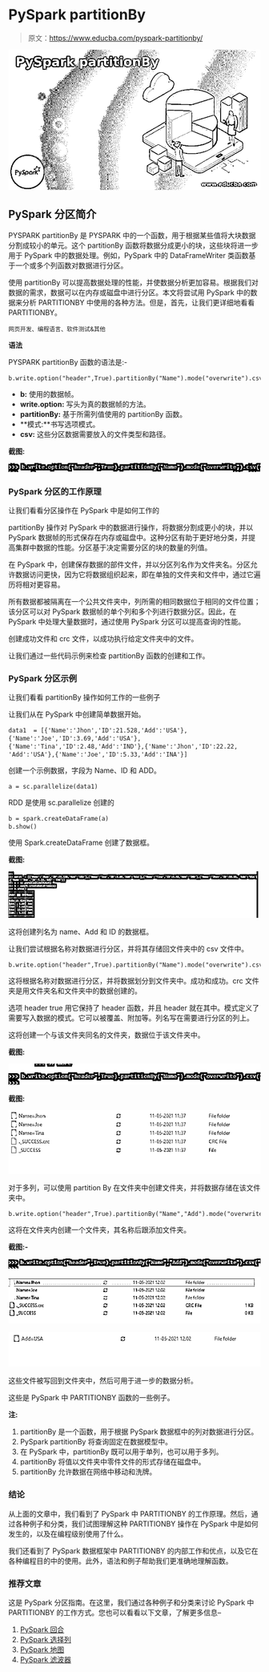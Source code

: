 # PySpark partitionBy

> 原文：<https://www.educba.com/pyspark-partitionby/>

![PySpark partitionBy](img/082ed047c17205d2215fc4817856b247.png)



## PySpark 分区简介

PYSPARK partitionBy 是 PYSPARK 中的一个函数，用于根据某些值将大块数据分割成较小的单元。这个 partitionBy 函数将数据分成更小的块，这些块将进一步用于 PySpark 中的数据处理。例如，PySpark 中的 DataFrameWriter 类函数基于一个或多个列函数对数据进行分区。

使用 partitionBy 可以提高数据处理的性能，并使数据分析更加容易。根据我们对数据的需求，数据可以在内存或磁盘中进行分区。本文将尝试用 PySpark 中的数据来分析 PARTITIONBY 中使用的各种方法。但是，首先，让我们更详细地看看 PARTITIONBY。

<small>网页开发、编程语言、软件测试&其他</small>

**语法**

PYSPARK partitionBy 函数的语法是:-

```
b.write.option("header",True).partitionBy("Name").mode("overwrite").csv("path")
```

*   **b:** 使用的数据帧。
*   **write.option:** 写头为真的数据帧的方法。
*   **partitionBy:** 基于所需列值使用的 partitionBy 函数。
*   **模式:**书写选项模式。
*   **csv:** 这些分区数据需要放入的文件类型和路径。

**截图:**

![PySpark partitionBy output 1](img/e84a75ff9a45360201ea7753d2b3e951.png)



### PySpark 分区的工作原理

让我们看看分区操作在 PySpark 中是如何工作的

partitionBy 操作对 PySpark 中的数据进行操作，将数据分割成更小的块，并以 PySpark 数据帧的形式保存在内存或磁盘中。这种分区有助于更好地分类，并提高集群中数据的性能。分区基于决定需要分区的块的数量的列值。

在 PySpark 中，创建保存数据的部件文件，并以分区列名作为文件夹名。分区允许数据访问更快，因为它将数据组织起来，即在单独的文件夹和文件中，通过它遍历将相对更容易。

所有数据都被隔离在一个公共文件夹中，列所需的相同数据位于相同的文件位置；该分区可以对 PySpark 数据帧的单个列和多个列进行数据分区。因此，在 PySpark 中处理大量数据时，通过使用 PySpark 分区可以提高查询的性能。

创建成功文件和 crc 文件，以成功执行给定文件夹中的文件。

让我们通过一些代码示例来检查 partitionBy 函数的创建和工作。

### PySpark 分区示例

让我们看看 partitionBy 操作如何工作的一些例子

让我们从在 PySpark 中创建简单数据开始。

```
data1  = [{'Name':'Jhon','ID':21.528,'Add':'USA'},{'Name':'Joe','ID':3.69,'Add':'USA'},{'Name':'Tina','ID':2.48,'Add':'IND'},{'Name':'Jhon','ID':22.22, 'Add':'USA'},{'Name':'Joe','ID':5.33,'Add':'INA'}]
```

创建一个示例数据，字段为 Name、ID 和 ADD。

```
a = sc.parallelize(data1)
```

RDD 是使用 sc.parallelize 创建的

```
b = spark.createDataFrame(a)
b.show()
```

使用 Spark.createDataFrame 创建了数据框。

**截图:**

![PySpark partitionBy output 2](img/5b158dd92545c75af5f7cd8b3f29dd98.png)



这将创建列名为 name、Add 和 ID 的数据框。

让我们尝试根据名称对数据进行分区，并将其存储回文件夹中的 csv 文件中。

```
b.write.option("header",True).partitionBy("Name").mode("overwrite").csv("\tmp")
```

这将根据名称对数据进行分区，并将数据划分到文件夹中。成功和成功。crc 文件夹是用文件夹名和文件夹中的数据创建的。

选项 header true 用它保持了 header 函数，并且 header 就在其中。模式定义了需要写入数据的模式。它可以被覆盖、附加等。列名写在需要进行分区的列上。

这将创建一个与该文件夹同名的文件夹，数据位于该文件夹中。

**截图:**

![PySpark partitionBy output 3](img/6809342e8126b05d47419752a13b9de6.png)



**截图:**

![output 4](img/f065b7e18edd43d9a21150e40786740d.png)



对于多列，可以使用 partition By 在文件夹中创建文件夹，并将数据存储在该文件夹中。

```
b.write.option("header",True).partitionBy("Name","Add").mode("overwrite").csv("/tmp/")
```

这将在文件夹内创建一个文件夹，其名称后跟添加文件夹。

**截图:-**

![output 5](img/68b4eaf23440c40fb659b77bb4de6008.png)



![output 6](img/52a25a2ffc2a025d1032279e26cf7bb6.png)



![output 7](img/69af5861f9c8188d70540d0c9ada4f02.png)



这些文件被写回到文件夹中，然后可用于进一步的数据分析。

这些是 PySpark 中 PARTITIONBY 函数的一些例子。

**注:**

1.  partitionBy 是一个函数，用于根据 PySpark 数据框中的列对数据进行分区。
2.  PySpark partitionBy 将查询固定在数据模型中。
3.  在 PySpark 中，partitionBy 既可以用于单列，也可以用于多列。
4.  partitionBy 将值以文件夹中零件文件的形式存储在磁盘中。
5.  partitionBy 允许数据在网络中移动和洗牌。

### 结论

从上面的文章中，我们看到了 PySpark 中 PARTITIONBY 的工作原理。然后，通过各种例子和分类，我们试图理解这种 PARTITIONBY 操作在 PySpark 中是如何发生的，以及在编程级别使用了什么。

我们还看到了 PySpark 数据框架中 PARTITIONBY 的内部工作和优点，以及它在各种编程目的中的使用。此外，语法和例子帮助我们更准确地理解函数。

### 推荐文章

这是 PySpark 分区指南。在这里，我们通过各种例子和分类来讨论 PySpark 中 PARTITIONBY 的工作方式。您也可以看看以下文章，了解更多信息–

1.  [PySpark 回合](https://www.educba.com/pyspark-round/)
2.  [PySpark 选择列](https://www.educba.com/pyspark-select-columns/)
3.  [PySpark 地图](https://www.educba.com/pyspark-map/)
4.  [PySpark 滤波器](https://www.educba.com/pyspark-filter/)





